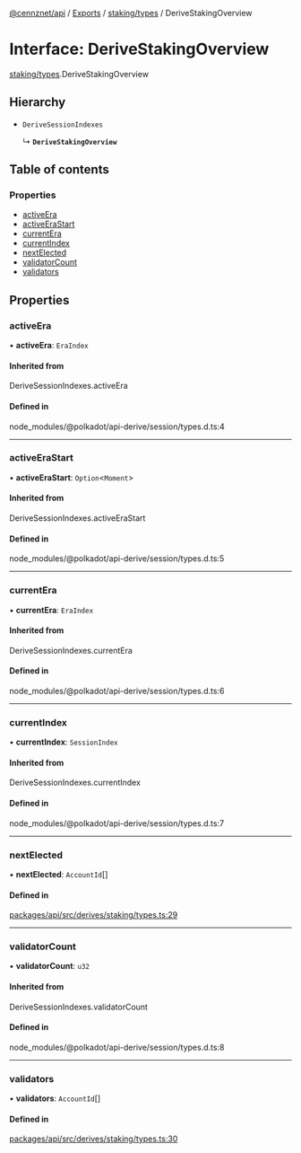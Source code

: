[@cennznet/api](../README.md) / [Exports](../modules.md) / [staking/types](../modules/staking_types.md) / DeriveStakingOverview

# Interface: DeriveStakingOverview

[staking/types](../modules/staking_types.md).DeriveStakingOverview

## Hierarchy

- `DeriveSessionIndexes`

  ↳ **`DeriveStakingOverview`**

## Table of contents

### Properties

- [activeEra](staking_types.derivestakingoverview.md#activeera)
- [activeEraStart](staking_types.derivestakingoverview.md#activeerastart)
- [currentEra](staking_types.derivestakingoverview.md#currentera)
- [currentIndex](staking_types.derivestakingoverview.md#currentindex)
- [nextElected](staking_types.derivestakingoverview.md#nextelected)
- [validatorCount](staking_types.derivestakingoverview.md#validatorcount)
- [validators](staking_types.derivestakingoverview.md#validators)

## Properties

### activeEra

• **activeEra**: `EraIndex`

#### Inherited from

DeriveSessionIndexes.activeEra

#### Defined in

node_modules/@polkadot/api-derive/session/types.d.ts:4

___

### activeEraStart

• **activeEraStart**: `Option`<`Moment`\>

#### Inherited from

DeriveSessionIndexes.activeEraStart

#### Defined in

node_modules/@polkadot/api-derive/session/types.d.ts:5

___

### currentEra

• **currentEra**: `EraIndex`

#### Inherited from

DeriveSessionIndexes.currentEra

#### Defined in

node_modules/@polkadot/api-derive/session/types.d.ts:6

___

### currentIndex

• **currentIndex**: `SessionIndex`

#### Inherited from

DeriveSessionIndexes.currentIndex

#### Defined in

node_modules/@polkadot/api-derive/session/types.d.ts:7

___

### nextElected

• **nextElected**: `AccountId`[]

#### Defined in

[packages/api/src/derives/staking/types.ts:29](https://github.com/cennznet/api.js/blob/9d130bf/packages/api/src/derives/staking/types.ts#L29)

___

### validatorCount

• **validatorCount**: `u32`

#### Inherited from

DeriveSessionIndexes.validatorCount

#### Defined in

node_modules/@polkadot/api-derive/session/types.d.ts:8

___

### validators

• **validators**: `AccountId`[]

#### Defined in

[packages/api/src/derives/staking/types.ts:30](https://github.com/cennznet/api.js/blob/9d130bf/packages/api/src/derives/staking/types.ts#L30)
